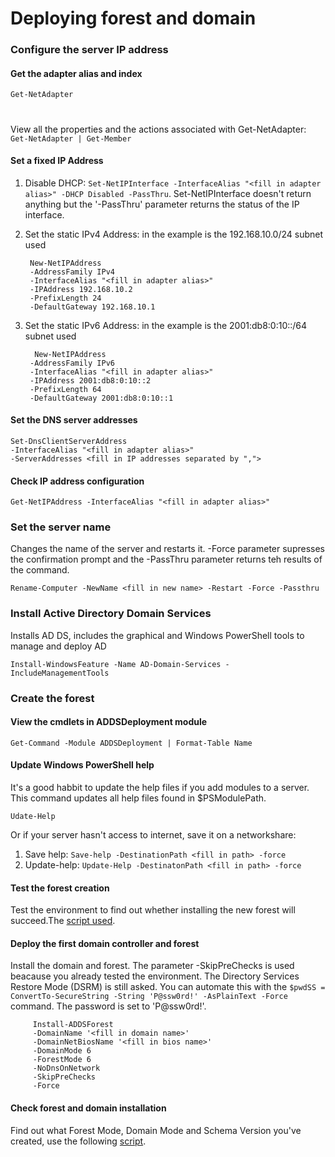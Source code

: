 # Deploying forest and domain
### Configure the server IP address
#### Get the adapter alias and index
`Get-NetAdapter`
#
View all the properties and the actions associated with Get-NetAdapter: `Get-NetAdapter | Get-Member`
#### Set a fixed IP Address
1. Disable DHCP: `Set-NetIPInterface -InterfaceAlias "<fill in adapter alias>" -DHCP Disabled -PassThru`. Set-NetIPInterface doesn't return anything but the '-PassThru' parameter returns the status of the IP interface.
2. Set the static IPv4 Address: in the example is the 192.168.10.0/24 subnet used
	
	```
     New-NetIPAddress 
     -AddressFamily IPv4 
     -InterfaceAlias "<fill in adapter alias>" 
     -IPAddress 192.168.10.2 
     -PrefixLength 24 
     -DefaultGateway 192.168.10.1
     ```

3. Set the static IPv6 Address: in the example is the 2001:db8:0:10::/64 subnet used

	```
      New-NetIPAddress 
     -AddressFamily IPv6 
     -InterfaceAlias "<fill in adapter alias>" 
     -IPAddress 2001:db8:0:10::2 
     -PrefixLength 64 
     -DefaultGateway 2001:db8:0:10::1
     ```

#### Set the DNS server addresses
```
Set-DnsClientServerAddress 
-InterfaceAlias "<fill in adapter alias>" 
-ServerAddresses <fill in IP addresses separated by ",">
```

#### Check IP address configuration
```
Get-NetIPAddress -InterfaceAlias "<fill in adapter alias>"
```

### Set the server name
Changes the name of the server and restarts it. -Force parameter supresses the confirmation prompt and the -PassThru parameter returns teh results of the command.

```Rename-Computer -NewName <fill in new name> -Restart -Force -Passthru```

### Install Active Directory Domain Services
Installs AD DS, includes the graphical and Windows PowerShell tools to manage and deploy AD

```Install-WindowsFeature -Name AD-Domain-Services -IncludeManagementTools```

### Create the forest
#### View the cmdlets in ADDSDeployment module
```Get-Command -Module ADDSDeployment | Format-Table Name```

#### Update Windows PowerShell help
It's a good habbit to update the help files if you add modules to a server. This command updates all help files found in $PSModulePath.

```
Udate-Help
```

Or if your server hasn't access to internet, save it on a networkshare:

1. Save help: `Save-help -DestinationPath <fill in path> -force`
2. Update-help: `Update-Help -DestinatonPath <fill in path> -force`

#### Test the forest creation
Test the environment to find out whether installing the new forest will succeed.The
[script used](https://github.com/HoGentTIN/ops3-g02/blob/master/Windows/Scripts/DeployingAndManagingWS2012/Test-myForestCreate.ps1 "Script").

#### Deploy the first domain controller and forest
Install the domain and forest. The parameter -SkipPreChecks is used beacause you already tested the environment. The Directory Services Restore Mode (DSRM) is still asked. You can automate this with the `$pwdSS = ConvertTo-SecureString -String 'P@ssw0rd!' -AsPlainText -Force` command. The password is set to 'P@ssw0rd!'.

```
     Install-ADDSForest 
     -DomainName '<fill in domain name>' 
     -DomainNetBiosName '<fill in bios name>' 
     -DomainMode 6 
     -ForestMode 6 
     -NoDnsOnNetwork 
     -SkipPreChecks 
     -Force
```


#### Check forest and domain installation
Find out what Forest Mode, Domain Mode and Schema Version you've created, use the following [script](https://github.com/HoGentTIN/ops3-g02/blob/master/Windows/Scripts/DeployingAndManagingWS2012/Get-myADVersion.ps1).

